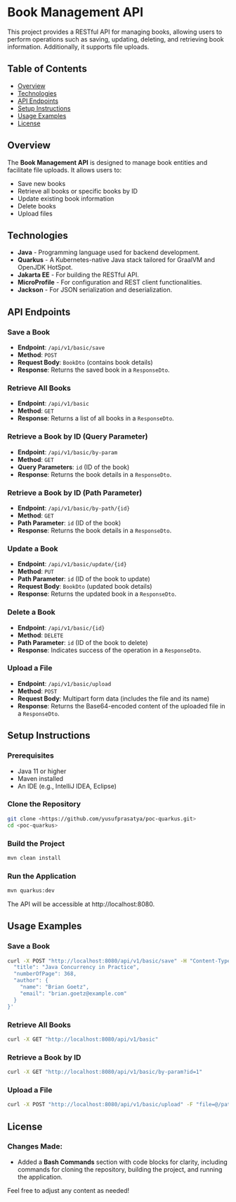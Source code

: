 # Book Management API

This project provides a RESTful API for managing books, allowing users to perform operations such as saving, updating, deleting, and retrieving book information. Additionally, it supports file uploads.

## Table of Contents

- [Overview](#overview)
- [Technologies](#technologies)
- [API Endpoints](#api-endpoints)
- [Setup Instructions](#setup-instructions)
- [Usage Examples](#usage-examples)
- [License](#license)

## Overview

The **Book Management API** is designed to manage book entities and facilitate file uploads. It allows users to:

- Save new books
- Retrieve all books or specific books by ID
- Update existing book information
- Delete books
- Upload files

## Technologies

- **Java** - Programming language used for backend development.
- **Quarkus** - A Kubernetes-native Java stack tailored for GraalVM and OpenJDK HotSpot.
- **Jakarta EE** - For building the RESTful API.
- **MicroProfile** - For configuration and REST client functionalities.
- **Jackson** - For JSON serialization and deserialization.

## API Endpoints

### Save a Book

- **Endpoint**: `/api/v1/basic/save`
- **Method**: `POST`
- **Request Body**: `BookDto` (contains book details)
- **Response**: Returns the saved book in a `ResponseDto`.

### Retrieve All Books

- **Endpoint**: `/api/v1/basic`
- **Method**: `GET`
- **Response**: Returns a list of all books in a `ResponseDto`.

### Retrieve a Book by ID (Query Parameter)

- **Endpoint**: `/api/v1/basic/by-param`
- **Method**: `GET`
- **Query Parameters**: `id` (ID of the book)
- **Response**: Returns the book details in a `ResponseDto`.

### Retrieve a Book by ID (Path Parameter)

- **Endpoint**: `/api/v1/basic/by-path/{id}`
- **Method**: `GET`
- **Path Parameter**: `id` (ID of the book)
- **Response**: Returns the book details in a `ResponseDto`.

### Update a Book

- **Endpoint**: `/api/v1/basic/update/{id}`
- **Method**: `PUT`
- **Path Parameter**: `id` (ID of the book to update)
- **Request Body**: `BookDto` (updated book details)
- **Response**: Returns the updated book in a `ResponseDto`.

### Delete a Book

- **Endpoint**: `/api/v1/basic/{id}`
- **Method**: `DELETE`
- **Path Parameter**: `id` (ID of the book to delete)
- **Response**: Indicates success of the operation in a `ResponseDto`.

### Upload a File

- **Endpoint**: `/api/v1/basic/upload`
- **Method**: `POST`
- **Request Body**: Multipart form data (includes the file and its name)
- **Response**: Returns the Base64-encoded content of the uploaded file in a `ResponseDto`.

## Setup Instructions

### Prerequisites

- Java 11 or higher
- Maven installed
- An IDE (e.g., IntelliJ IDEA, Eclipse)

### Clone the Repository

```bash
git clone <https://github.com/yusufprasatya/poc-quarkus.git>
cd <poc-quarkus>
```

### Build the Project
```bash
mvn clean install
```

### Run the Application
```bash
mvn quarkus:dev
```

The API will be accessible at http://localhost:8080.
## Usage Examples
### Save a Book
```bash
curl -X POST "http://localhost:8080/api/v1/basic/save" -H "Content-Type: application/json" -d '{
  "title": "Java Concurrency in Practice",
  "numberOfPage": 368,
  "author": {
    "name": "Brian Goetz",
    "email": "brian.goetz@example.com"
  }
}'
````
### Retrieve All Books
```bash
curl -X GET "http://localhost:8080/api/v1/basic"
````

### Retrieve a Book by ID
```bash
curl -X GET "http://localhost:8080/api/v1/basic/by-param?id=1"
````

### Upload a File
```bash
curl -X POST "http://localhost:8080/api/v1/basic/upload" -F "file=@/path/to/file.pdf" -F "fileName=file.pdf"
````

## License
### Changes Made:
- Added a **Bash Commands** section with code blocks for clarity, including commands for cloning the repository, building the project, and running the application.

Feel free to adjust any content as needed!


